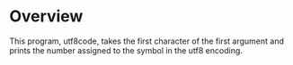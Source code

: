 # Overview
This program, utf8code, takes the first character of the first argument and prints the number assigned to the symbol in the utf8 encoding.